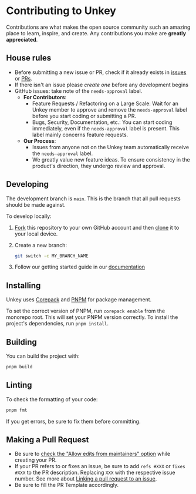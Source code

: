 # Contributing to Unkey

Contributions are what makes the open source community such an amazing place to learn, inspire, and create. Any contributions you make are **greatly appreciated**.

## House rules

- Before submitting a new issue or PR, check if it already exists in [issues](https://github.com/unkeyed/unkey/issues) or [PRs](https://github.com/unkeyed/unkey/pulls).
- If there isn't an issue please *create one* before any development begins
- GitHub issues: take note of the `needs-approval` label.
  - **For Contributors**:
    - Feature Requests / Refactoring on a Large Scale: Wait for an Unkey member to approve and remove the `needs-approval` label before you start coding or submitting a PR.
    - Bugs, Security, Documentation, etc.: You can start coding immediately, even if the `needs-approval` label is present. This label mainly concerns feature requests.
  - **Our Process**:
    - Issues from anyone not on the Unkey team automatically receive the `needs-approval` label.
    - We greatly value new feature ideas. To ensure consistency in the product's direction, they undergo review and approval.


## Developing

The development branch is `main`. This is the branch that all pull
requests should be made against.

To develop locally:

1. [Fork](https://help.github.com/articles/fork-a-repo/) this repository to your
   own GitHub account and then
   [clone](https://help.github.com/articles/cloning-a-repository/) it to your local device.
2. Create a new branch:

   ```sh
   git switch -c MY_BRANCH_NAME
   ```
3. Follow our getting started guide in our [documentation](https://unkey.dev/docs/contributing/getting-started)

## Installing

Unkey uses [Corepack](https://nodejs.org/api/corepack.html) and [PNPM](https://pnpm.io/) for package management.

To set the correct version of PNPM, run `corepack enable` from the monorepo root. This will set your PNPM
version correctly. To install the project's dependencies, run `pnpm install`.

## Building

You can build the project with:

```bash
pnpm build
```
## Linting

To check the formatting of your code:

```sh
pnpm fmt
```

If you get errors, be sure to fix them before committing.

## Making a Pull Request

- Be sure to [check the "Allow edits from maintainers" option](https://docs.github.com/en/pull-requests/collaborating-with-pull-requests/working-with-forks/allowing-changes-to-a-pull-request-branch-created-from-a-fork) while creating your PR.
- If your PR refers to or fixes an issue, be sure to add `refs #XXX` or `fixes #XXX` to the PR description. Replacing `XXX` with the respective issue number. See more about [Linking a pull request to an issue](https://docs.github.com/en/issues/tracking-your-work-with-issues/linking-a-pull-request-to-an-issue).
- Be sure to fill the PR Template accordingly.
